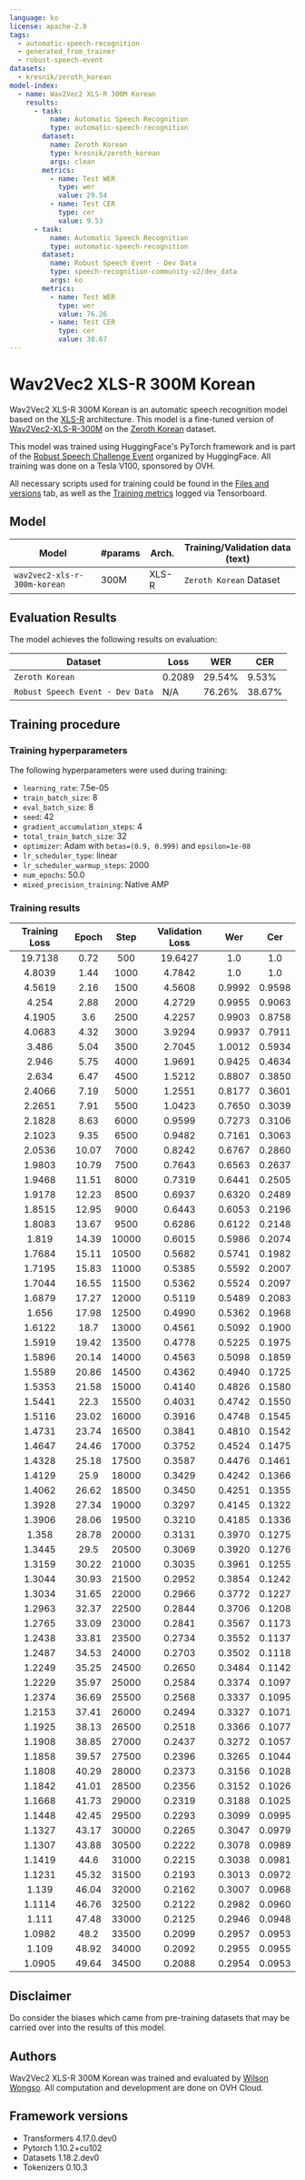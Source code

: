```yaml
---
language: ko
license: apache-2.0
tags:
  - automatic-speech-recognition
  - generated_from_trainer
  - robust-speech-event
datasets:
  - kresnik/zeroth_korean
model-index:
  - name: Wav2Vec2 XLS-R 300M Korean
    results:
      - task:
          name: Automatic Speech Recognition
          type: automatic-speech-recognition
        dataset:
          name: Zeroth Korean
          type: kresnik/zeroth_korean
          args: clean
        metrics:
          - name: Test WER
            type: wer
            value: 29.54
          - name: Test CER
            type: cer
            value: 9.53
      - task:
          name: Automatic Speech Recognition
          type: automatic-speech-recognition
        dataset:
          name: Robust Speech Event - Dev Data
          type: speech-recognition-community-v2/dev_data
          args: ko
        metrics:
          - name: Test WER
            type: wer
            value: 76.26
          - name: Test CER
            type: cer
            value: 38.67
---
```


# Wav2Vec2 XLS-R 300M Korean

Wav2Vec2 XLS-R 300M Korean is an automatic speech recognition model based on the [XLS-R](https://arxiv.org/abs/2111.09296) architecture. This model is a fine-tuned version of [Wav2Vec2-XLS-R-300M](https://huggingface.co/facebook/wav2vec2-xls-r-300m) on the [Zeroth Korean](https://huggingface.co/datasets/kresnik/zeroth_korean) dataset.

This model was trained using HuggingFace's PyTorch framework and is part of the [Robust Speech Challenge Event](https://discuss.huggingface.co/t/open-to-the-community-robust-speech-recognition-challenge/13614) organized by HuggingFace. All training was done on a Tesla V100, sponsored by OVH.

All necessary scripts used for training could be found in the [Files and versions](https://huggingface.co/w11wo/wav2vec2-xls-r-300m-korean/tree/main) tab, as well as the [Training metrics](https://huggingface.co/w11wo/wav2vec2-xls-r-300m-korean/tensorboard) logged via Tensorboard.

## Model

| Model                        | #params | Arch. | Training/Validation data (text) |
| ---------------------------- | ------- | ----- | ------------------------------- |
| `wav2vec2-xls-r-300m-korean` | 300M    | XLS-R | `Zeroth Korean` Dataset         |

## Evaluation Results

The model achieves the following results on evaluation:

| Dataset                          | Loss   | WER    | CER    |
| -------------------------------- | ------ | ------ | ------ |
| `Zeroth Korean`                  | 0.2089 | 29.54% | 9.53%  |
| `Robust Speech Event - Dev Data` | N/A    | 76.26% | 38.67% |

## Training procedure

### Training hyperparameters

The following hyperparameters were used during training:

- `learning_rate`: 7.5e-05
- `train_batch_size`: 8
- `eval_batch_size`: 8
- `seed`: 42
- `gradient_accumulation_steps`: 4
- `total_train_batch_size`: 32
- `optimizer`: Adam with `betas=(0.9, 0.999)` and `epsilon=1e-08`
- `lr_scheduler_type`: linear
- `lr_scheduler_warmup_steps`: 2000
- `num_epochs`: 50.0
- `mixed_precision_training`: Native AMP

### Training results

| Training Loss | Epoch | Step  | Validation Loss |  Wer   |  Cer   |
| :-----------: | :---: | :---: | :-------------: | :----: | :----: |
|    19.7138    | 0.72  |  500  |     19.6427     |  1.0   |  1.0   |
|    4.8039     | 1.44  | 1000  |     4.7842      |  1.0   |  1.0   |
|    4.5619     | 2.16  | 1500  |     4.5608      | 0.9992 | 0.9598 |
|     4.254     | 2.88  | 2000  |     4.2729      | 0.9955 | 0.9063 |
|    4.1905     |  3.6  | 2500  |     4.2257      | 0.9903 | 0.8758 |
|    4.0683     | 4.32  | 3000  |     3.9294      | 0.9937 | 0.7911 |
|     3.486     | 5.04  | 3500  |     2.7045      | 1.0012 | 0.5934 |
|     2.946     | 5.75  | 4000  |     1.9691      | 0.9425 | 0.4634 |
|     2.634     | 6.47  | 4500  |     1.5212      | 0.8807 | 0.3850 |
|    2.4066     | 7.19  | 5000  |     1.2551      | 0.8177 | 0.3601 |
|    2.2651     | 7.91  | 5500  |     1.0423      | 0.7650 | 0.3039 |
|    2.1828     | 8.63  | 6000  |     0.9599      | 0.7273 | 0.3106 |
|    2.1023     | 9.35  | 6500  |     0.9482      | 0.7161 | 0.3063 |
|    2.0536     | 10.07 | 7000  |     0.8242      | 0.6767 | 0.2860 |
|    1.9803     | 10.79 | 7500  |     0.7643      | 0.6563 | 0.2637 |
|    1.9468     | 11.51 | 8000  |     0.7319      | 0.6441 | 0.2505 |
|    1.9178     | 12.23 | 8500  |     0.6937      | 0.6320 | 0.2489 |
|    1.8515     | 12.95 | 9000  |     0.6443      | 0.6053 | 0.2196 |
|    1.8083     | 13.67 | 9500  |     0.6286      | 0.6122 | 0.2148 |
|     1.819     | 14.39 | 10000 |     0.6015      | 0.5986 | 0.2074 |
|    1.7684     | 15.11 | 10500 |     0.5682      | 0.5741 | 0.1982 |
|    1.7195     | 15.83 | 11000 |     0.5385      | 0.5592 | 0.2007 |
|    1.7044     | 16.55 | 11500 |     0.5362      | 0.5524 | 0.2097 |
|    1.6879     | 17.27 | 12000 |     0.5119      | 0.5489 | 0.2083 |
|     1.656     | 17.98 | 12500 |     0.4990      | 0.5362 | 0.1968 |
|    1.6122     | 18.7  | 13000 |     0.4561      | 0.5092 | 0.1900 |
|    1.5919     | 19.42 | 13500 |     0.4778      | 0.5225 | 0.1975 |
|    1.5896     | 20.14 | 14000 |     0.4563      | 0.5098 | 0.1859 |
|    1.5589     | 20.86 | 14500 |     0.4362      | 0.4940 | 0.1725 |
|    1.5353     | 21.58 | 15000 |     0.4140      | 0.4826 | 0.1580 |
|    1.5441     | 22.3  | 15500 |     0.4031      | 0.4742 | 0.1550 |
|    1.5116     | 23.02 | 16000 |     0.3916      | 0.4748 | 0.1545 |
|    1.4731     | 23.74 | 16500 |     0.3841      | 0.4810 | 0.1542 |
|    1.4647     | 24.46 | 17000 |     0.3752      | 0.4524 | 0.1475 |
|    1.4328     | 25.18 | 17500 |     0.3587      | 0.4476 | 0.1461 |
|    1.4129     | 25.9  | 18000 |     0.3429      | 0.4242 | 0.1366 |
|    1.4062     | 26.62 | 18500 |     0.3450      | 0.4251 | 0.1355 |
|    1.3928     | 27.34 | 19000 |     0.3297      | 0.4145 | 0.1322 |
|    1.3906     | 28.06 | 19500 |     0.3210      | 0.4185 | 0.1336 |
|     1.358     | 28.78 | 20000 |     0.3131      | 0.3970 | 0.1275 |
|    1.3445     | 29.5  | 20500 |     0.3069      | 0.3920 | 0.1276 |
|    1.3159     | 30.22 | 21000 |     0.3035      | 0.3961 | 0.1255 |
|    1.3044     | 30.93 | 21500 |     0.2952      | 0.3854 | 0.1242 |
|    1.3034     | 31.65 | 22000 |     0.2966      | 0.3772 | 0.1227 |
|    1.2963     | 32.37 | 22500 |     0.2844      | 0.3706 | 0.1208 |
|    1.2765     | 33.09 | 23000 |     0.2841      | 0.3567 | 0.1173 |
|    1.2438     | 33.81 | 23500 |     0.2734      | 0.3552 | 0.1137 |
|    1.2487     | 34.53 | 24000 |     0.2703      | 0.3502 | 0.1118 |
|    1.2249     | 35.25 | 24500 |     0.2650      | 0.3484 | 0.1142 |
|    1.2229     | 35.97 | 25000 |     0.2584      | 0.3374 | 0.1097 |
|    1.2374     | 36.69 | 25500 |     0.2568      | 0.3337 | 0.1095 |
|    1.2153     | 37.41 | 26000 |     0.2494      | 0.3327 | 0.1071 |
|    1.1925     | 38.13 | 26500 |     0.2518      | 0.3366 | 0.1077 |
|    1.1908     | 38.85 | 27000 |     0.2437      | 0.3272 | 0.1057 |
|    1.1858     | 39.57 | 27500 |     0.2396      | 0.3265 | 0.1044 |
|    1.1808     | 40.29 | 28000 |     0.2373      | 0.3156 | 0.1028 |
|    1.1842     | 41.01 | 28500 |     0.2356      | 0.3152 | 0.1026 |
|    1.1668     | 41.73 | 29000 |     0.2319      | 0.3188 | 0.1025 |
|    1.1448     | 42.45 | 29500 |     0.2293      | 0.3099 | 0.0995 |
|    1.1327     | 43.17 | 30000 |     0.2265      | 0.3047 | 0.0979 |
|    1.1307     | 43.88 | 30500 |     0.2222      | 0.3078 | 0.0989 |
|    1.1419     | 44.6  | 31000 |     0.2215      | 0.3038 | 0.0981 |
|    1.1231     | 45.32 | 31500 |     0.2193      | 0.3013 | 0.0972 |
|     1.139     | 46.04 | 32000 |     0.2162      | 0.3007 | 0.0968 |
|    1.1114     | 46.76 | 32500 |     0.2122      | 0.2982 | 0.0960 |
|     1.111     | 47.48 | 33000 |     0.2125      | 0.2946 | 0.0948 |
|    1.0982     | 48.2  | 33500 |     0.2099      | 0.2957 | 0.0953 |
|     1.109     | 48.92 | 34000 |     0.2092      | 0.2955 | 0.0955 |
|    1.0905     | 49.64 | 34500 |     0.2088      | 0.2954 | 0.0953 |

## Disclaimer

Do consider the biases which came from pre-training datasets that may be carried over into the results of this model.

## Authors

Wav2Vec2 XLS-R 300M Korean was trained and evaluated by [Wilson Wongso](https://w11wo.github.io/). All computation and development are done on OVH Cloud.

## Framework versions

- Transformers 4.17.0.dev0
- Pytorch 1.10.2+cu102
- Datasets 1.18.2.dev0
- Tokenizers 0.10.3
